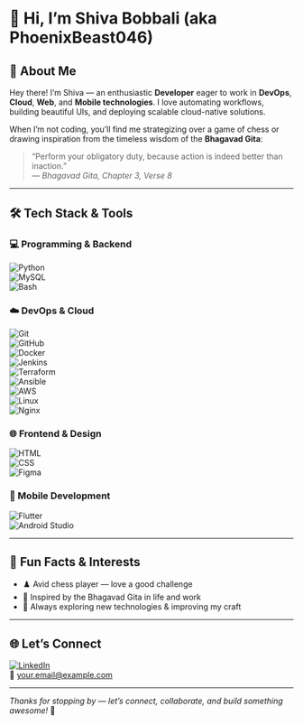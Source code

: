 # 👋 Hi, I’m Shiva Bobbali (aka PhoenixBeast046)

## 🚀 About Me  
Hey there! I’m Shiva — an enthusiastic **Developer** eager to work in **DevOps**, **Cloud**, **Web**, and **Mobile technologies**. I love automating workflows, building beautiful UIs, and deploying scalable cloud-native solutions.

When I’m not coding, you’ll find me strategizing over a game of chess or drawing inspiration from the timeless wisdom of the **Bhagavad Gita**:

> “Perform your obligatory duty, because action is indeed better than inaction.”  
> — *Bhagavad Gita, Chapter 3, Verse 8*

---

## 🛠️ Tech Stack & Tools

### 💻 Programming & Backend  
![Python](https://img.shields.io/badge/Python-3670A0?logo=python&logoColor=white)  
![MySQL](https://img.shields.io/badge/MySQL-00000F?logo=mysql&logoColor=white)  
![Bash](https://img.shields.io/badge/Bash-121011?logo=gnubash&logoColor=white)

### ☁️ DevOps & Cloud  
![Git](https://img.shields.io/badge/Git-F05032?logo=git&logoColor=white)  
![GitHub](https://img.shields.io/badge/GitHub-181717?logo=github&logoColor=white)  
![Docker](https://img.shields.io/badge/Docker-2496ED?logo=docker&logoColor=white)  
![Jenkins](https://img.shields.io/badge/Jenkins-D24939?logo=jenkins&logoColor=white)  
![Terraform](https://img.shields.io/badge/Terraform-7B42BC?logo=terraform&logoColor=white)  
![Ansible](https://img.shields.io/badge/Ansible-EE0000?logo=ansible&logoColor=white)  
![AWS](https://img.shields.io/badge/AWS-232F3E?logo=amazonaws&logoColor=white)  
![Linux](https://img.shields.io/badge/Linux-FCC624?logo=linux&logoColor=black)  
![Nginx](https://img.shields.io/badge/Nginx-269539?logo=nginx&logoColor=white)

### 🌐 Frontend & Design  
![HTML](https://img.shields.io/badge/HTML-E34F26?logo=html5&logoColor=white)  
![CSS](https://img.shields.io/badge/CSS-1572B6?logo=css3&logoColor=white)  
![Figma](https://img.shields.io/badge/Figma-F24E1E?logo=figma&logoColor=white)

### 📱 Mobile Development  
![Flutter](https://img.shields.io/badge/Flutter-02569B?logo=flutter&logoColor=white)  
![Android Studio](https://img.shields.io/badge/Android%20Studio-3DDC84?logo=androidstudio&logoColor=white)

---

## 🎲 Fun Facts & Interests  
- ♟️ Avid chess player — love a good challenge  
- 📖 Inspired by the Bhagavad Gita in life and work  
- 🚀 Always exploring new technologies & improving my craft

---

## 🌐 Let’s Connect

[![LinkedIn](https://img.shields.io/badge/LinkedIn-0077B5?logo=linkedin&logoColor=white)](https://www.linkedin.com/in/shiva-bobbali/)  
📧 your.email@example.com

---

_Thanks for stopping by — let’s connect, collaborate, and build something awesome!_ 🚀
